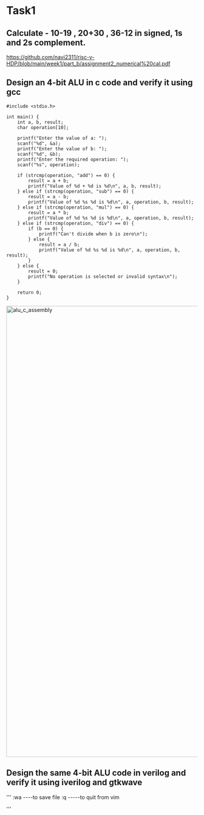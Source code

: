 # Task1
## Calculate - 10-19 , 20+30 , 36-12 in signed, 1s and 2s complement.

https://github.com/navi2311/risc-v-HDP/blob/main/week1/part_b/assignment2_numerical%20cal.pdf


## Design an 4-bit ALU in c code and verify it using gcc
```
#include <stdio.h>

int main() {
    int a, b, result;
    char operation[10];

    printf("Enter the value of a: ");
    scanf("%d", &a);
    printf("Enter the value of b: ");
    scanf("%d", &b);
    printf("Enter the required operation: ");
    scanf("%s", operation);

    if (strcmp(operation, "add") == 0) {
        result = a + b;
        printf("Value of %d + %d is %d\n", a, b, result);
    } else if (strcmp(operation, "sub") == 0) {
        result = a - b;
        printf("Value of %d %s %d is %d\n", a, operation, b, result);
    } else if (strcmp(operation, "mul") == 0) {
        result = a * b;
        printf("Value of %d %s %d is %d\n", a, operation, b, result);
    } else if (strcmp(operation, "div") == 0) {
        if (b == 0) {
            printf("Can't divide when b is zero\n");
        } else {
            result = a / b;
            printf("Value of %d %s %d is %d\n", a, operation, b, result);
        }
    } else {
        result = 0;
        printf("No operation is selected or invalid syntax\n");
    }

    return 0;
}
```
<img width="1187" alt="alu_c_assembly" src="https://github.com/navi2311/risc-v-HDP/assets/134842758/b2112b07-2210-474f-9224-654a444b6ef5">


## Design the same 4-bit ALU code in verilog and verify it using iverilog and gtkwave

'''
:wa ----to save file
:q  -----to quit from vim

'''

